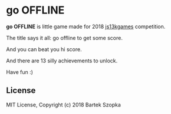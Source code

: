 go OFFLINE
==========

**go OFFLINE** is little game made for 2018 [js13kgames](https://2018.js13kgames.com/) competition.

The title says it all: go offline to get some score.

And you can beat you hi score.

And there are 13 silly achievements to unlock.

Have fun :)

## License

MIT License, Copyright (c) 2018 Bartek Szopka

